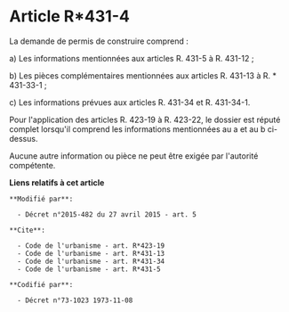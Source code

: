 # Article R*431-4

La demande de permis de construire comprend : 

a) Les informations mentionnées aux articles R. 431-5 à R. 431-12 ; 

b) Les pièces complémentaires mentionnées aux articles R. 431-13 à R. * 431-33-1 ; 

c) Les informations prévues aux articles R. 431-34 et R. 431-34-1. 

Pour l'application des articles R. 423-19 à R. 423-22, le dossier est réputé complet lorsqu'il comprend les informations
mentionnées au a et au b ci-dessus. 

Aucune autre information ou pièce ne peut être exigée par l'autorité compétente.

**Liens relatifs à cet article**

	**Modifié par**:

	  - Décret n°2015-482 du 27 avril 2015 - art. 5

	**Cite**:

	  - Code de l'urbanisme - art. R*423-19
	  - Code de l'urbanisme - art. R*431-13
	  - Code de l'urbanisme - art. R*431-34
	  - Code de l'urbanisme - art. R*431-5

	**Codifié par**:

	  - Décret n°73-1023 1973-11-08
